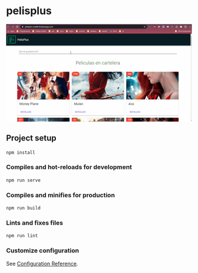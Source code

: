 # pelisplus
![texto cualquiera por si no carga la imagen](https://github.com/nicolasgonzalezgonzanlez/pelisplus/blob/master/news.gif)
## Project setup
```
npm install
```

### Compiles and hot-reloads for development
```
npm run serve
```

### Compiles and minifies for production
```
npm run build
```

### Lints and fixes files
```
npm run lint
```

### Customize configuration
See [Configuration Reference](https://cli.vuejs.org/config/).
